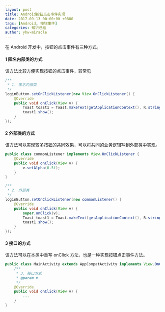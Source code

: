 ```yaml
---
layout: post
title: Android按钮点击事件实现
date: 2017-09-13 00:00:00 +0800
tags: [Android, 按钮事件]
categories: 知识总结
author: yhw-miracle
---
```

在 Android 开发中，按钮的点击事件有三种方式。

#### 1 匿名内部类的方式
该方法比较方便实现按钮的点击事件，较常见

```java
/**
 * 1. 匿名内部类
 */
loginButton.setOnClickListener(new View.OnClickListener() {
    @Override
    public void onClick(View v) {
        Toast toast1 = Toast.makeText(getApplicationContext(), R.string.loginSuccess, Toast.LENGTH_LONG);
        toast1.show();
    }
});
```

#### 2 外部类的方式
该方法可以实现较多按钮的共同效果，可以将共同的业务逻辑写到外部类中实现。

```java
public class commonListener implements View.OnClickListener {
    @Override
    public void onClick(View v) {
        v.setAlpha(0.5f);
    }
}

/**
 * 2. 外部类
 */
loginButton.setOnClickListener(new commonListener() {
    @Override
    public void onClick(View v) {
        super.onClick(v);
        Toast toast1 = Toast.makeText(getApplicationContext(), R.string.loginSuccess, Toast.LENGTH_LONG);
        toast1.show();
    }
});
```

#### 3 接口的方式
该方法可以在本类中重写 onClick 方法，也是一种实现按钮点击事件方法。

```java
public class MainActivity extends AppCompatActivity implements View.OnClickListener {
	/**
	 * 3. 接口方式
	 * @param v
	 */
	@Override
	public void onClick(View v) {
		...
	}
}
```
